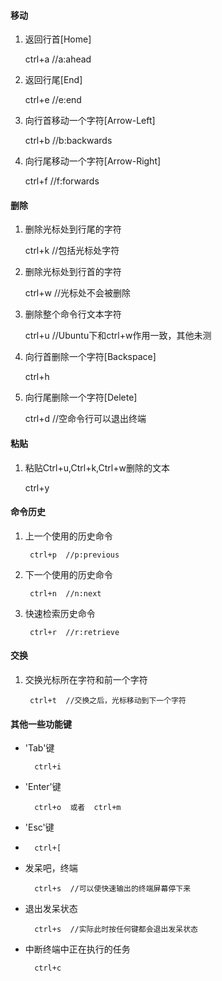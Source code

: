 
#### 移动
1. 返回行首[Home]  

	ctrl+a	//a:ahead
2. 返回行尾[End]  

	ctrl+e	//e:end
3. 向行首移动一个字符[Arrow-Left]  

	ctrl+b	//b:backwards
4. 向行尾移动一个字符[Arrow-Right]  

	ctrl+f //f:forwards
#### 删除  
1. 删除光标处到行尾的字符  

	ctrl+k	//包括光标处字符
2. 删除光标处到行首的字符  

	ctrl+w	//光标处不会被删除
3. 删除整个命令行文本字符  

	ctrl+u	//Ubuntu下和ctrl+w作用一致，其他未测  
4. 向行首删除一个字符[Backspace]  

	ctrl+h 
5. 向行尾删除一个字符[Delete]  

	ctrl+d	//空命令行可以退出终端  
#### 粘贴
1. 粘贴Ctrl+u,Ctrl+k,Ctrl+w删除的文本  

	ctrl+y
#### 命令历史
1. 上一个使用的历史命令  
	
		ctrl+p	//p:previous  
2. 下一个使用的历史命令  

		ctrl+n	//n:next  
3. 快速检索历史命令  

		ctrl+r	//r:retrieve  
#### 交换
1. 交换光标所在字符和前一个字符  

		ctrl+t	//交换之后，光标移动到下一个字符  
#### 其他一些功能键  
* 'Tab'键  

		ctrl+i  
* 'Enter'键  

		ctrl+o	或者	ctrl+m  
* 'Esc'键  
*
		ctrl+[
* 发呆吧，终端  
	
		ctrl+s	//可以使快速输出的终端屏幕停下来  
* 退出发呆状态  

		ctrl+s	//实际此时按任何键都会退出发呆状态  
* 中断终端中正在执行的任务   

		ctrl+c
